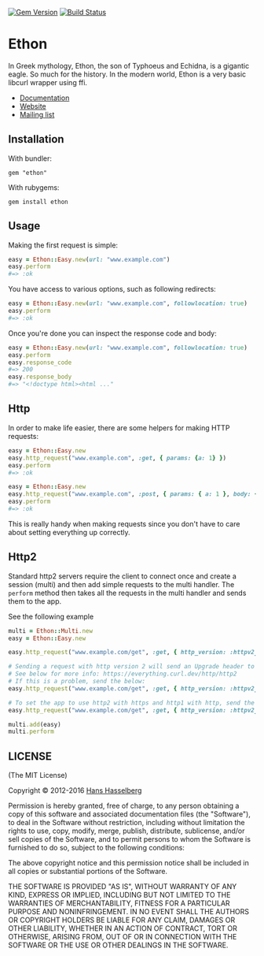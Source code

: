 [![Gem Version](https://badge.fury.io/rb/ethon.svg)](https://badge.fury.io/rb/ethon)
[![Build Status](https://github.com/typhoeus/ethon/workflows/Ruby/badge.svg)](https://github.com/typhoeus/ethon/actions/workflows/ruby.yml)

#  Ethon

In Greek mythology, Ethon, the son of Typhoeus and Echidna, is a gigantic eagle. So much for the history.
In the modern world, Ethon is a very basic libcurl wrapper using ffi.

* [Documentation](http://rubydoc.info/github/typhoeus/ethon/frames/Ethon)
* [Website](http://typhoeus.github.com/)
* [Mailing list](http://groups.google.com/group/typhoeus)

## Installation

With bundler:

    gem "ethon"

With rubygems:

    gem install ethon

## Usage

Making the first request is simple:

```ruby
easy = Ethon::Easy.new(url: "www.example.com")
easy.perform
#=> :ok
```

You have access to various options, such as following redirects:

```ruby
easy = Ethon::Easy.new(url: "www.example.com", followlocation: true)
easy.perform
#=> :ok
```

Once you're done you can inspect the response code and body:

```ruby
easy = Ethon::Easy.new(url: "www.example.com", followlocation: true)
easy.perform
easy.response_code
#=> 200
easy.response_body
#=> "<!doctype html><html ..."
```

## Http

In order to make life easier, there are some helpers for making HTTP requests:

```ruby
easy = Ethon::Easy.new
easy.http_request("www.example.com", :get, { params: {a: 1} })
easy.perform
#=> :ok
```

```ruby
easy = Ethon::Easy.new
easy.http_request("www.example.com", :post, { params: { a: 1 }, body: { b: 2 } })
easy.perform
#=> :ok
```

This is really handy when making requests since you don't have to care about setting
everything up correctly.

## Http2
Standard http2 servers require the client to connect once and create a session (multi) and then add simple requests to the multi handler.
The `perform` method then takes all the requests in the multi handler and sends them to the app.

See the following example
```ruby
multi = Ethon::Multi.new
easy = Ethon::Easy.new

easy.http_request("www.example.com/get", :get, { http_version: :httpv2_0 })

# Sending a request with http version 2 will send an Upgrade header to the app, which many older servers will not support
# See below for more info: https://everything.curl.dev/http/http2
# If this is a problem, send the below:
easy.http_request("www.example.com/get", :get, { http_version: :httpv2_prior_knowledge })

# To set the app to use http2 with https and http1 with http, send the following:
easy.http_request("www.example.com/get", :get, { http_version: :httpv2_tls }

multi.add(easy)
multi.perform
```

##  LICENSE

(The MIT License)

Copyright © 2012-2016 [Hans Hasselberg](http://www.hans.io)

Permission is hereby granted, free of charge, to any person obtaining a
copy of this software and associated documentation files (the "Software"),
to deal in the Software without restriction, including without
limitation the rights to use, copy, modify, merge, publish, distribute,
sublicense, and/or sell copies of the Software, and to permit persons
to whom the Software is furnished to do so, subject to the following conditions:

The above copyright notice and this permission notice shall be included
in all copies or substantial portions of the Software.

THE SOFTWARE IS PROVIDED "AS IS", WITHOUT WARRANTY OF ANY KIND, EXPRESS
OR IMPLIED, INCLUDING BUT NOT LIMITED TO THE WARRANTIES OF MERCHANTABILITY,
FITNESS FOR A PARTICULAR PURPOSE AND NONINFRINGEMENT. IN NO EVENT SHALL
THE AUTHORS OR COPYRIGHT HOLDERS BE LIABLE FOR ANY CLAIM, DAMAGES OR
OTHER LIABILITY, WHETHER IN AN ACTION OF CONTRACT, TORT OR OTHERWISE,
ARISING FROM, OUT OF OR IN CONNECTION WITH THE SOFTWARE OR THE USE OR
OTHER DEALINGS IN THE SOFTWARE.
